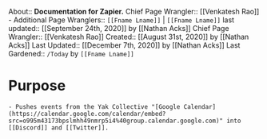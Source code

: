 About:: __Documentation for Zapier.__
Chief Page Wrangler:: [[Venkatesh Rao]]
    - Additional Page Wranglers:: `[[Fname Lname]]` | `[[Fname Lname]]`
last updated:: [[September 24th, 2020]] by [[Nathan Acks]]
Chief Page Wrangler:: [[Venkatesh Rao]]
Created:: [[August 31st, 2020]] by [[Nathan Acks]]
Last Updated:: [[December 7th, 2020]] by [[Nathan Acks]]
Last Gardened:: `/Today` by `[[Fname Lname]]`
# Purpose
    - Pushes events from the Yak Collective "[Google Calendar](https://calendar.google.com/calendar/embed?src=o995m43173bpslmhh49nmrp5i4%40group.calendar.google.com)" into [[Discord]] and [[Twitter]].

